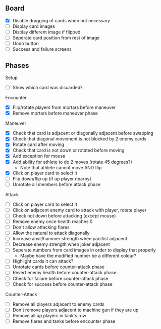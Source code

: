 ## Board

- [x] Disable dragging of cards when not necessary
- [ ] Display card images
- [ ] Display different image if flipped
- [ ] Seperate card position from rest of image
- [ ] Undo button
- [ ] Success and failure screens

## Phases

Setup
- [ ] Show which card was discarded?

Encounter
- [x] Flip/rotate players from mortars before maneuver
- [x] Remove mortars before maneuver phase

Maneuver
- [x] Check that card is adjacent or diagonally adjacent before swapping
- [x] Check that diagonal movement is not blocked by 2 enemy cards
- [x] Rotate card after moving
- [x] Check that card is not down or rotated before moving
- [x] Add exception for mouse
- [x] Add ability for athlete to do 2 moves (rotate 45 degrees?)
    - Note that athlete cannot move AND flip
- [x] Click on player card to select it
- [ ] Flip down/flip up (if up player nearby)
- [ ] Unrotate all members before attack phase

Attack
- [ ] Click on player card to select it
- [ ] Click on adjacent enemy card to attack with player, rotate player
- [ ] Check not down before attacking (except mouse)
- [ ] Remove enemy once health reaches 0
- [ ] Don't allow attacking flares
- [ ] Allow the natural to attack diagonally
- [ ] Increase anvil/hammer strength when pacifist adjacent
- [ ] Decrease enemy strength when joker adjacent
- [ ] Seperate numbers from card images in order to display that properly
    - Maybe have the modified number be a different colour?
- [ ] Highlight cards it can attack?
- [ ] Unrotate cards before counter-attack phase
- [ ] Revert enemy health before counter-attack phase
- [ ] Check for failure before counter-attack phase
- [ ] Check for success before counter-attack phase

Counter-Attack
- [ ] Remove all players adjacent to enemy cards
- [ ] Don't remove players adjacent to machine gun if they are up
- [ ] Remove all up players in tank's row
- [ ] Remove flares and tanks before encounter phase